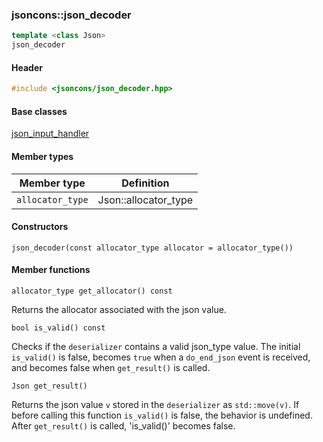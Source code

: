 ### jsoncons::json_decoder

```c++
template <class Json>
json_decoder
```

#### Header
```c++
#include <jsoncons/json_decoder.hpp>
```

#### Base classes

[json_input_handler](json_input_handler.md)

#### Member types

Member type                         |Definition
------------------------------------|------------------------------
`allocator_type`|Json::allocator_type

#### Constructors

    json_decoder(const allocator_type allocator = allocator_type())

#### Member functions

    allocator_type get_allocator() const
Returns the allocator associated with the json value.

    bool is_valid() const
Checks if the `deserializer` contains a valid json_type value. The initial `is_valid()` is false, becomes `true` when a `do_end_json` event is received, and becomes false when `get_result()` is called.

    Json get_result()
Returns the json value `v` stored in the `deserializer` as `std::move(v)`. If before calling this function `is_valid()` is false, the behavior is undefined. After `get_result()` is called, 'is_valid()' becomes false.
